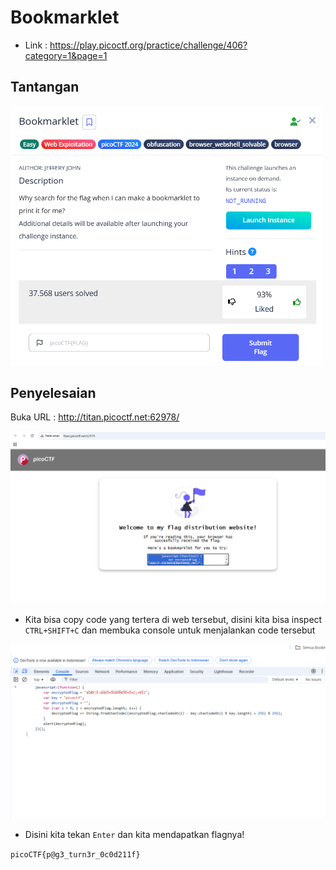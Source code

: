 # Bookmarklet

- Link : https://play.picoctf.org/practice/challenge/406?category=1&page=1

## Tantangan

<img src="assets/book1.png" alt="1" width="500" />

## Penyelesaian
Buka URL : http://titan.picoctf.net:62978/

<img src="assets/book2.png" alt="2" width="700" />

- Kita bisa copy code yang tertera di web tersebut, disini kita bisa inspect `CTRL+SHIFT+C` dan membuka console untuk menjalankan code tersebut

<img src="assets/book3.png" alt="3" width="700" />

- Disini kita tekan `Enter` dan kita mendapatkan flagnya!


``
picoCTF{p@g3_turn3r_0c0d211f}
``
